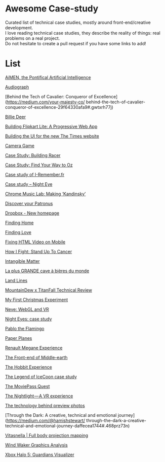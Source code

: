 # Awesome Case-study
Curated list of technical case studies, mostly around front-end/creative development.  
I love reading technical case studies, they describe the reality of things: real problems on a real project.  
Do not hesitate to create a pull request if you have some links to add!  

# List

[AiMEN, the Pontifical Artificial Intelligence](https://m.makemepulse.com/aimen-the-pontifical-artificial-intelligence-bf02dcb3fd1a)

[Audiograph](https://mattdesl.svbtle.com/audiograph)

[Behind the Tech of Cavalier: Conqueror of Excellence](https://medium.com/your-majesty-co/
behind-the-tech-of-cavalier-conqueror-of-excellence-29f64330afa9#.gwtxrh77j)

[Billie Deer](http://brunoimbrizi.com/unbox/2016/12/billie-deer/)

[Building Flipkart Lite: A Progressive Web App](https://medium.com/@AdityaPunjani/building-flipkart-lite-a-progressive-web-app-2c211e641883)

[Building the UI for the new The Times website](https://medium.com/swlh/building-the-ui-for-the-new-the-times-website-26dc4e6569e#.g1uacn2cz)

[Camera Game](https://medium.com/@gordonnl/camera-game-8a2b013baf81#.ljwkp3wul)

[Case Study: Building Racer](https://www.html5rocks.com/en/tutorials/casestudies/racer/)

[Case Study: Find Your Way to Oz](https://www.html5rocks.com/en/tutorials/casestudies/oz/)

[Case study of I-Remember.fr](http://blog.edankwan.com/post/case-study-of-i-remember-fr)

[Case study – Night Eye](http://blog.bongiovi.tw/case-study-night-eye/)

[Chrome Music Lab: Making ‘Kandinsky’](https://medium.com/@activetheory/chrome-music-lab-making-kandinsky-7de5ab04f4fe#.x3vkidwve)

[Discover your Patronus](https://medium.com/@activetheory/discover-your-patronus-348971420487#.f6fkzwz9t)

[Dropbox - New homepage](http://tannergodarzi.com/projects/dropbox-homepage.html)

[Finding Home](https://medium.com/@michaeltheory/finding-home-d0328ca92d21#.y84d0a62t)

[Finding Love](https://medium.com/@activetheory/finding-love-b4cf6727721b#.9e2vc6aq0)

[Fixing HTML Video on Mobile](https://medium.com/this-also/whitewater-9b47f1e32ffe#.9nnnqhobc)

[How I Fight: Stand Up To Cancer](https://medium.com/@activetheory/how-i-fight-stand-up-to-cancer-cf0ab227b44e#.cxts1dxvk)

[Intangible Matter](http://www.stinkdigital.com/work/the-fifth-sense-intangible-matter)

[La plus GRANDE cave à bières du monde](https://medium.com/@MerciMichel/la-plus-grande-cave-%C3%A0-bi%C3%A8res-du-monde-c2db691104a5#.e33rhcifm)

[Land Lines](https://developers.google.com/web/showcase/2016/land-lines)

[MountainDew x TitanFall Technical Review](https://medium.com/@VilledieuMorgan/mountaindew-x-titanfall-technical-review-35f1be4089c#.3rhg8i63x)

[My First Christmas Experiment](http://blog.edankwan.com/post/my-first-christmas-experiment)

[Neve: WebGL and VR](https://medium.com/@activetheory/neve-webgl-and-vr-d42a25856d67#.rrrba7ih1)

[Night Eyes: case study](https://medium.com/@mad_clem/night-eyes-case-study-19eb54068379#.d5y5ceox2)

[Pablo the Flamingo](https://medium.com/@gordonnl/pablo-the-flamingo-75a21bf8ea12#.l6swlfqz7)

[Paper Planes](https://medium.com/@activetheory/paper-planes-6b0008c56c17#.i46gzuwq7)

[Renault Megane Experience](https://m.makemepulse.com/renault-megane-experience-610bbfd6d7b7#.6uy1b3kwd)

[The Front-end of Middle-earth](https://www.html5rocks.com/en/tutorials/casestudies/hobbit-front-end/)

[The Hobbit Experience](https://www.html5rocks.com/en/tutorials/casestudies/hobbit/)

[The Legend of IceCoon case study](https://medium.com/@Samsy/the-legend-of-icecoon-case-study-advanced-webgl-first-part-185742e82429)

[The MoviePass Quest](https://m.makemepulse.com/the-moviepass-quest-c395e656a813#.hza55d6o8)

[The Nightlight — A VR experience](https://m.makemepulse.com/the-nightlight-a-vr-experience-3f31a72835e7)

[The technology behind preview photos](https://code.facebook.com/posts/991252547593574/the-technology-behind-preview-photos/)

[Through the Dark: A creative, technical and emotional journey](https://medium.com/@hamishstewart/
through-the-dark-a-creative-technical-and-emotional-journey-daffecea1744#.468prz73n)

[Vitasnella | Full body projection mapping](https://medium.com/@silviopaganini/vitasnella-full-body-projection-mapping-daea4cf53dfe#.8v4ra7t85)

[Wind Waker Graphics Analysis](https://medium.com/@gordonnl/wind-waker-graphics-analysis-a0b575a31127#.ngux2j51n)

[Xbox Halo 5: Guardians Visualizer](https://medium.com/@activetheory/xbox-halo-5-guardians-visualizer-5b9afcb542f1#.uoobt7u58)
